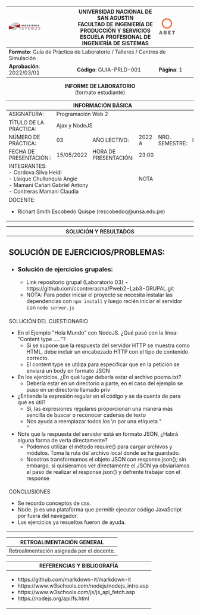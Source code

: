 <div align="center">
<table>
    <theader>
        <tr>
            <td><img src="https://github.com/rescobedoq/pw2/blob/main/epis.png?raw=true" alt="EPIS" style="width:50%; height:auto"/></td>
            <th>
                <span style="font-weight:bold;">UNIVERSIDAD NACIONAL DE SAN AGUSTIN</span><br />
                <span style="font-weight:bold;">FACULTAD DE INGENIERÍA DE PRODUCCIÓN Y SERVICIOS</span><br />
                <span style="font-weight:bold;">ESCUELA PROFESIONAL DE INGENIERÍA DE SISTEMAS</span>
            </th>
            <td><img src="https://github.com/rescobedoq/pw2/blob/main/abet.png?raw=true" alt="ABET" style="width:50%; height:auto"/></td>
        </tr>
    </theader>
    <tbody>
        <tr><td colspan="3"><span style="font-weight:bold;">Formato</span>: Guía de Práctica de Laboratorio / Talleres / Centros de Simulación</td></tr>
        <tr><td><span style="font-weight:bold;">Aprobación</span>:  2022/03/01</td><td><span style="font-weight:bold;">Código</span>: GUIA-PRLD-001</td><td><span style="font-weight:bold;">Página</span>: 1</td></tr>
    </tbody>
</table>
</div>

<div align="center">
<span style="font-weight:bold;">INFORME DE LABORATORIO</span><br />
<span>(formato estudiante)</span>
</div>


<table>
<theader>
<tr><th colspan="6">INFORMACIÓN BÁSICA</th></tr>
</theader>
<tbody>
<tr><td>ASIGNATURA:</td><td colspan="5">Programación Web 2</td></tr>
<tr><td>TÍTULO DE LA PRÁCTICA:</td><td colspan="5">Ajax y NodeJS</td></tr>
<tr>
<td>NÚMERO DE PRÁCTICA:</td><td>03</td><td>AÑO LECTIVO:</td><td>2022 A</td><td>NRO. SEMESTRE:</td><td>III</td>
</tr>
<tr>
<td>FECHA DE PRESENTACIÓN::</td><td>15/05/2022</td><td>HORA DE PRESENTACIÓN:</td><td colspan="3">23:00</td>
</tr>
  <tr>
    <td colspan="3">INTEGRANTES: <br/>
    - Cordova Silva Heidi<br/>
    - Llaique Chullunquia Angie<br/>
    - Mamani Cañari Gabriel Antony<br/>
    - Contreras Mamani Claudia     
    </td>
    <td>NOTA</td><td colspan="3"></td>
  </tr>

<tr><td colspan="6">DOCENTE:
<ul>
<li>Richart Smith Escobedo Quispe (rescobedoq@unsa.edu.pe)</li>
</ul>
</td>
</<tr>
</tdbody>
</table>

<table>
<theader>
<tr><th colspan="6">SOLUCIÓN Y RESULTADOS</th></tr>
</theader>
<tbody>

<tr><td colspan="6"><h2>SOLUCIÓN DE EJERCICIOS/PROBLEMAS:</h2>
<ul>

 <li>
    <h3>Solución de ejercicios grupales: </h3>
     <ul>
        <li>Link repositorio grupal (Laboratorio 03) - https://github.com/ccontrerasma/Pweb2-Lab3-GRUPAL.git</li>
       <li>NOTA: Para poder iniciar el proyecto se necesita instalar las dependencias con <code>npm install</code> y luego recién iniciar el servidor con <code>node server.js</code></li>

</ul>
</td>
</<tr>
  <tr><td colspan="6">SOLUCIÓN DEL CUESTIONARIO
<ul>
<li>En el Ejemplo "Hola Mundo" con NodeJS. ¿Qué pasó con la línea: "Content type ….."?
    <ul>
        <li>Si se supone que la respuesta del servidor HTTP se muestra como HTML, debe incluir un encabezado HTTP con el tipo de contenido correcto.</li>
        <li>El content type se utiliza para especificar que en la petición se enviará un body en formato JSON</li>
    </ul>
    </li>
<li>En los ejercicios. ¿En qué lugar debería estar el archivo poema.txt?
    <ul>
        <li>Debería estar en un directorio a parte, en el caso del ejemplo se puso en un directorio llamado priv</li>
    </ul>
    </li>
<li>¿Entiende la expresión regular en el código y se da cuenta de para qué es útil?
    <ul>
        <li> Sí, las expresiones regulares proporcionan una manera más sencilla de buscar o reconocer cadenas de texto</li>
        <li>Nos ayuda a reemplazar todos los \n por una etiqueta "<br/>"</li>
    </ul>
    </li>
<li>Note que la respuesta del servidor está en formato JSON, ¿Habrá alguna forma de verla directamente?
    <ul>
        <li>Podemos utilizar el método require() para cargar archivos y módulos. Toma la ruta del archivo local donde se ha guardado.</li>
        <li>Nosotros transformamos el objeto JSON con response.json(); sin embargo, si quisieramos ver directamente el JSON ya obviariamos el paso de realizar el response.json() y defrente trabajar con el response</li>
    </ul>
    </li>
</ul>
</td>
</<tr>
    <tr><td colspan="6">CONCLUSIONES
<ul>
<li>Se recordo conceptos de css. </li>
<li>Node. js es una plataforma que permitir ejecutar código JavaScript por fuera del navegador. </li>
<li>Los ejercicios ya resueltos fueron de ayuda. </li>
</ul>
</td>
</<tr>
</tdbody>
</table>


<table>
<theader>
<tr><th colspan="6">RETROALIMENTACIÓN GENERAL</th></tr>
</theader>
<tbody>

<tr><td colspan="6">Retroalimentación asignada por el docente. 
</td>

</tdbody>
</table>


<table>
<theader>
<tr><th colspan="6">REFERENCIAS Y BIBLIOGRAFÍA</th></tr>
</theader>
<tbody>

<tr><td colspan="6">
    <ul>
        <li>
            https://github.com/markdown-it/markdown-it
        </li>
        <li>
           https://www.w3schools.com/nodejs/nodejs_intro.asp
        </li>
        <li>
           https://www.w3schools.com/js/js_api_fetch.asp
        </li>
        <li>https://nodejs.org/api/fs.html</li>
    </ul>
    
    
</td>

</tdbody>
</table>
